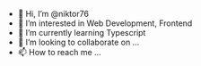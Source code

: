 - 👋 Hi, I’m @niktor76
- 👀 I’m interested in Web Development, Frontend
- 🌱 I’m currently learning Typescript
- 💞️ I’m looking to collaborate on ...
- 📫 How to reach me ...

<!---
niktor76/niktor76 is a ✨ special ✨ repository because its `README.md` (this file) appears on your GitHub profile.
You can click the Preview link to take a look at your changes.
--->
